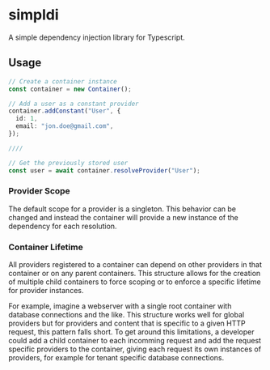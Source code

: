# simpldi

A simple dependency injection library for Typescript.

## Usage

```ts
// Create a container instance
const container = new Container();

// Add a user as a constant provider
container.addConstant("User", {
  id: 1,
  email: "jon.doe@gmail.com",
});

////

// Get the previously stored user
const user = await container.resolveProvider("User");
```

### Provider Scope

The default scope for a provider is a singleton.
This behavior can be changed and instead the container will provide a new instance of the dependency for each resolution.

### Container Lifetime

All providers registered to a container can depend on other providers in that container or on any parent containers.
This structure allows for the creation of multiple child containers to force scoping or to enforce a specific lifetime for provider instances.

For example, imagine a webserver with a single root container with database connections and the like.
This structure works well for global providers but for providers and content that is specific to a given HTTP request, this pattern falls short.
To get around this limitations, a developer could add a child container to each incomming request and add the request specific providers to the container, giving each request its own instances of providers, for example for tenant specific database connections.
